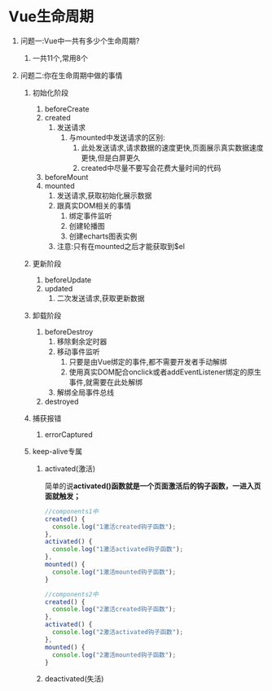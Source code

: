 # Vue生命周期

1. 问题一:Vue中一共有多少个生命周期?
   1. 一共11个,常用8个
   
2. 问题二:你在生命周期中做的事情
   1. 初始化阶段
      1. beforeCreate
      2. created
         1. 发送请求
            1. 与mounted中发送请求的区别:
               1. 此处发送请求,请求数据的速度更快,页面展示真实数据速度更快,但是白屏更久
               2. created中尽量不要写会花费大量时间的代码
      3. beforeMount
      4. mounted
         1. 发送请求,获取初始化展示数据
         2. 跟真实DOM相关的事情
            1. 绑定事件监听
            2. 创建轮播图
            3. 创建echarts图表实例
         3. 注意:只有在mounted之后才能获取到$el
      
   2. 更新阶段
      1. beforeUpdate
      2. updated
         1. 二次发送请求,获取更新数据
      
   3. 卸载阶段
      1. beforeDestroy
         1. 移除剩余定时器
         2. 移动事件监听
            1. 只要是由Vue绑定的事件,都不需要开发者手动解绑
            2. 使用真实DOM配合onclick或者addEventListener绑定的原生事件,就需要在此处解绑
         3. 解绑全局事件总线
      2. destroyed
      
   4. 捕获报错
      1. errorCaptured
      
   5. keep-alive专属
      1. activated(激活)
      
         简单的说**activated()函数就是一个页面激活后的钩子函数，一进入页面就触发；**
      
         ```js
         //components1中
         created() {
           console.log("1激活created钩子函数");
         },
         activated() {
           console.log("1激活activated钩子函数");
         },
         mounted() {
           console.log("1激活mounted钩子函数");
         }
         
         //components2中
         created() {
           console.log("2激活created钩子函数");
         },
         activated() {
           console.log("2激活activated钩子函数");
         },
         mounted() {
           console.log("2激活mounted钩子函数");
         }
         ```
      
         
      
      2. deactivated(失活)
